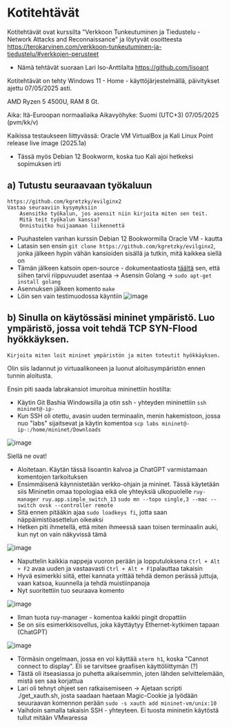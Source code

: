 # Kotitehtävät 

Kotitehtävät ovat kurssilta "Verkkoon Tunkeutuminen ja Tiedustelu - Network Attacks and Reconnaissance" ja löytyvät osoitteesta https://terokarvinen.com/verkkoon-tunkeutuminen-ja-tiedustelu/#verkkojen-perusteet 

- Nämä tehtävät suoraan Lari Iso-Anttilalta https://github.com/lisoant

Kotitehtävät on tehty Windows 11 - Home - käyttöjärjestelmällä, päivitykset ajettu 07/05/2025 asti.

AMD Ryzen 5 4500U, RAM 8 Gt.

Aika: Itä-Euroopan normaaliaika Aikavyöhyke: Suomi (UTC+3) 07/05/2025 (pvm/kk/v)

Kaikissa testaukseen liittyvässä: Oracle VM VirtualBox ja Kali Linux Point release live image (2025.1a)
- Tässä myös Debian 12 Bookworm, koska tuo Kali ajoi hetkeksi sopimuksen irti

## a) Tutustu seuraavaan työkaluun

    https://github.com/kgretzky/evilginx2
    Vastaa seuraaviin kysymyksiin
        Asensitko työkalun, jos asensit niin kirjoita miten sen teit.
        Mitä teit työkalun kanssa?
        Onnistuitko huijaamaan liikennettä
- Puuhastelen vanhan kurssin Debian 12 Bookwormilla Oracle VM - kautta
-  Latasin sen ensin ```git clone https://github.com/kgretzky/evilginx2```, jonka jälkeen hypin vähän kansioiden sisällä ja tutkin, mitä kaikkea siellä on
- Tämän jälkeen katsoin open-source - dokumentaatiosta [täältä](https://help.evilginx.com/community) sen, että siihen tarvii riippuvuudet asentaa -> Asensin Golang -> ```sudo apt-get install golang```
- Asennuksen jälkeen komento ```make```
- Löin sen vain testimuodossa käyntiin ![image](https://github.com/user-attachments/assets/5136616d-9cd9-461d-97f8-eb538f3a06d7)


## b) Sinulla on käytössäsi mininet ympäristö. Luo ympäristö, jossa voit tehdä TCP SYN-Flood hyökkäyksen.

    Kirjoita miten loit mininet ympäristön ja miten toteutit hyökkäyksen.
Olin siis ladannut jo virtuaalikoneen ja luonut aloitusympäristön ennen tunnin aloitusta.


Ensin piti saada labrakansiot imuroitua mininettiin hostilta:
- Käytin Git Bashia Windowsilla ja otin ssh - yhteyden mininettiin ```ssh mininet@-ip-```
- Kun SSH oli otettu, avasin uuden terminaalin, menin hakemistoon, jossa nuo "labs" sijaitsevat ja käytin komentoa ```scp labs mininet@-ip-:/home/mininet/Downloads```

![image](https://github.com/user-attachments/assets/f82b5b24-b3bb-4005-8937-e9415007def0)

Siellä ne ovat!

- Aloitetaan. Käytän tässä lisoantin kalvoa ja ChatGPT varmistamaan komentojen tarkoituksen
- Ensimmäisenä käynnistetään verkko-ohjain ja mininet. Tässä käytetään siis Mininetin omaa topologiaa eikä ole yhteyksiä ulkopuolelle ```ruy-manager ruy.app.simple_switch_13``` ```sudo mn --topo single,3 --mac --switch ovsk --controller remote```
- Sitä ennen pitääkin ajaa ```sudo loadkeys fi```, jotta saan näppäimistöasettelun oikeaksi
- Hetken piti ihmetellä, että miten ihmeessä saan toisen terminaalin auki, kun nyt on vain näkyvissä tämä

![image](https://github.com/user-attachments/assets/a061233c-723d-4595-b723-7c668798a574)

- Naputtelin kaikkia nappeja vuoron perään ja lopputuloksena ```Ctrl + Alt + F2``` avaa uuden ja vastaavasti ```Ctrl + Alt + F1```palauttaa takaisin
- Hyvä esimerkki siitä, ettei kannata yrittää tehdä demon perässä juttuja, vaan katsoa, kuunnella ja tehdä muistiinpanoja
- Nyt suoritettiin tuo seuraava komento

![image](https://github.com/user-attachments/assets/b4d54c31-54f0-40da-adf2-806047682eb3)

- Ilman tuota ruy-manager - komentoa kaikki pingit dropattiin
- Se on siis esimerkkisovellus, joka käyttäytyy Ethernet-kytkimen tapaan (ChatGPT)

![image](https://github.com/user-attachments/assets/e7ae362e-72bd-413f-8ebe-e948eba1a8ed)

- Törmäsin ongelmaan, jossa en voi käyttää ```xterm h1```, koska "Cannot connect to display". Eli se tarvitsee graafisen käyttöliittymän (?)
- Tästä oli itseasiassa jo puhetta aikaisemmin, joten lähden selvittelemään, mistä sen saa korjattua
- Lari oli tehnyt ohjeet sen ratkaisemiseen -> Ajetaan scripti ./get_xauth.sh, josta saadaan haetaan Magic-Cookie ja lyödään seuuraavan komennon perään ```sudo -s xauth add mininet-vm/unix:10```
- Vaihdoin samalla takaisin SSH - yhteyteen. Ei tuosta mininetin käytöstä tullut mitään VMwaressa

